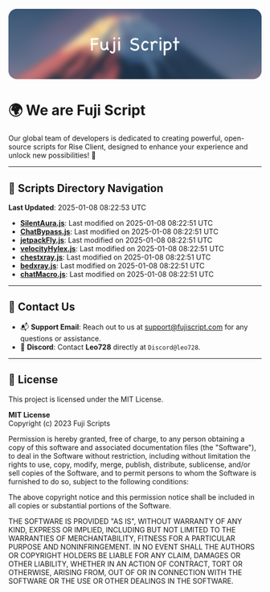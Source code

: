 ![Banner](.github/b.webp)

# 🌍 **We are Fuji Script**

Our global team of developers is dedicated to creating powerful, open-source scripts for Rise Client, designed to enhance your experience and unlock new possibilities! 🌟

---
<!-- SCRIPTS_NAVIGATION_START -->
## 📂 **Scripts Directory Navigation**

**Last Updated**: 2025-01-08 08:22:53 UTC

- **[SilentAura.js](scripts/SilentAura.js)**: Last modified on 2025-01-08 08:22:51 UTC
- **[ChatBypass.js](scripts/ChatBypass.js)**: Last modified on 2025-01-08 08:22:51 UTC
- **[jetpackFly.js](scripts/jetpackFly.js)**: Last modified on 2025-01-08 08:22:51 UTC
- **[velocityHylex.js](scripts/velocityHylex.js)**: Last modified on 2025-01-08 08:22:51 UTC
- **[chestxray.js](scripts/chestxray.js)**: Last modified on 2025-01-08 08:22:51 UTC
- **[bedxray.js](scripts/bedxray.js)**: Last modified on 2025-01-08 08:22:51 UTC
- **[chatMacro.js](scripts/chatMacro.js)**: Last modified on 2025-01-08 08:22:51 UTC

<!-- SCRIPTS_NAVIGATION_END -->

---

## 💬 **Contact Us**  
- 📬 **Support Email**: Reach out to us at [support@fujiscript.com](mailto:support@fujiscript.com) for any questions or assistance.  
- 💬 **Discord**: Contact **Leo728** directly at `Discord@leo728`.

---

## 📜 **License**

This project is licensed under the MIT License.  

**MIT License**  
Copyright (c) 2023 Fuji Scripts  

Permission is hereby granted, free of charge, to any person obtaining a copy of this software and associated documentation files (the "Software"), to deal in the Software without restriction, including without limitation the rights to use, copy, modify, merge, publish, distribute, sublicense, and/or sell copies of the Software, and to permit persons to whom the Software is furnished to do so, subject to the following conditions:  

The above copyright notice and this permission notice shall be included in all copies or substantial portions of the Software.  

THE SOFTWARE IS PROVIDED "AS IS", WITHOUT WARRANTY OF ANY KIND, EXPRESS OR IMPLIED, INCLUDING BUT NOT LIMITED TO THE WARRANTIES OF MERCHANTABILITY, FITNESS FOR A PARTICULAR PURPOSE AND NONINFRINGEMENT. IN NO EVENT SHALL THE AUTHORS OR COPYRIGHT HOLDERS BE LIABLE FOR ANY CLAIM, DAMAGES OR OTHER LIABILITY, WHETHER IN AN ACTION OF CONTRACT, TORT OR OTHERWISE, ARISING FROM, OUT OF OR IN CONNECTION WITH THE SOFTWARE OR THE USE OR OTHER DEALINGS IN THE SOFTWARE.  
